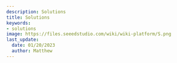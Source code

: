 ```yaml
---
description: Solutions
title: Solutions
keywords:
- solutions
image: https://files.seeedstudio.com/wiki/wiki-platform/S.png
last_update:
  date: 01/20/2023
  author: Matthew
---
```

